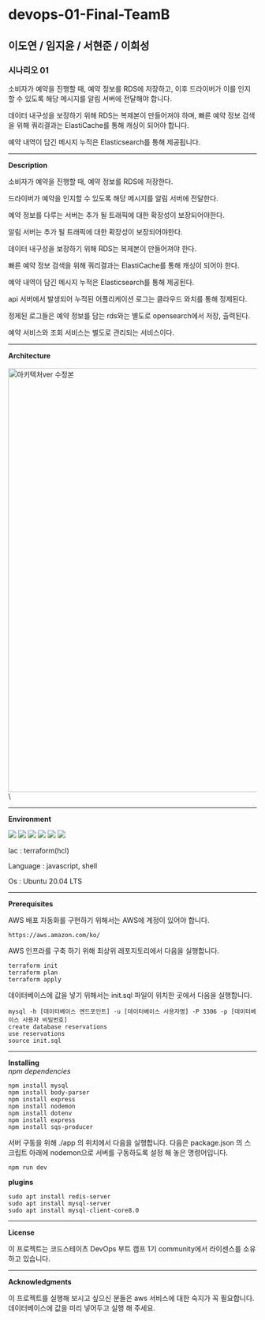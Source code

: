 # devops-01-Final-TeamB
## 이도연 / 임지윤 / 서현준 / 이희성
### 시나리오 01  

소비자가 예약을 진행할 때, 예약 정보를 RDS에 저장하고, 이후 드라이버가 이를 인지할 수 있도록 해당 메시지를 알림 서버에 전달해야 합니다.  

데이터 내구성을 보장하기 위해 RDS는 복제본이 만들어져야 하며, 빠른 예약 정보 검색을 위해 쿼리결과는 ElastiCache를 통해 캐싱이 되어야 합니다.  

예약 내역이 담긴 메시지 누적은 Elasticsearch를 통해 제공됩니다.  

* * *  

**Description**  

소비자가 예약을 진행할 때, 예약 정보를 RDS에 저장한다.  

드라이버가 예약을 인지할 수 있도록 해당 메시지를 알림 서버에 전달한다.  

예약 정보를 다루는 서버는 추가 될 트래픽에 대한 확장성이 보장되어야한다.  

알림 서버는 추가 될 트래픽에 대한 확장성이 보장되어야한다.  

데이터 내구성을 보장하기 위해 RDS는 복제본이 만들어져야 한다.  

빠른 예약 정보 검색을 위해 쿼리결과는 ElastiCache를 통해 캐싱이 되어야 한다.  

예약 내역이 담긴 메시지 누적은 Elasticsearch를 통해 제공된다.  

api 서버에서 발생되어 누적된 어플리케이션 로그는 클라우드 와치를 통해 정제된다.  

정제된 로그들은 예약 정보를 담는 rds와는 별도로 opensearch에서 저장, 출력된다.  

예약 서비스와 조회 서비스는 별도로 관리되는 서비스이다.

* * *
**Architecture** 
\
\
<img width="859" alt="아키텍처ver 수정본" src="https://user-images.githubusercontent.com/38162105/172106605-a929b44c-942f-4464-a1cf-bdcb15725759.PNG">
\
* * *
**Environment**  
<div>
<img src="https://img.shields.io/badge/mysql-4479A1?style=for-the-badge&logo=mysql&logoColor=white">
<img src="https://img.shields.io/badge/javascript-F7DF1E?style=for-the-badge&logo=javascript&logoColor=black">
<img src="https://img.shields.io/badge/github-181717?style=for-the-badge&logo=github&logoColor=white">
<img src="https://img.shields.io/badge/linux-FCC624?style=for-the-badge&logo=linux&logoColor=black">
<img src="https://img.shields.io/badge/aws-232F3E?style=for-the-badge&logo=aws&logoColor=white">
<img src="https://img.shields.io/badge/terraform-7B42BC?style=for-the-badge&logo=terraform&logoColor=#7B42BC"> 
</div>  

Iac : terraform(hcl)  

Language : javascript, shell  

Os : Ubuntu 20.04 LTS  
* * *
**Prerequisites**

AWS 배포 자동화를 구현하기 위해서는 AWS에 계정이 있어야 합니다. 

```
https://aws.amazon.com/ko/
```  
AWS 인프라를 구축 하기 위해 최상위 레포지토리에서 다음을 실행합니다.

```
terraform init
terraform plan
terraform apply
```

데이터베이스에 값을 넣기 위해서는 init.sql 파일이 위치한 곳에서 다음을 실행합니다.

```
mysql -h [데이터베이스 엔드포인트] -u [데이터베이스 사용자명] -P 3306 -p [데이터베이스 사용자 비밀번호]
create database reservations
use reservations
source init.sql
```

* * *
**Installing**  
*npm dependencies*
```
npm install mysql
npm install body-parser
npm install express
npm install nodemon
npm install dotenv
npm install express
npm install sqs-producer

```  

서버 구동을 위해 ./app 의 위치에서 다음을 실행합니다.
다음은 package.json 의 스크립트 아래에 nodemon으로 서버를 구동하도록 설정 해 놓은 명령어입니다.
```
npm run dev
```

**plugins**
```
sudo apt install redis-server
sudo apt install mysql-server
sudo apt install mysql-client-core8.0
```
* * *

**License**

이 프로젝트는 코드스테이츠 DevOps 부트 캠프 1기 community에서 라이센스를 소유하고 있습니다.  

* * *  
**Acknowledgments**  

이 프로젝트를 실행해 보시고 싶으신 분들은 aws 서비스에 대한 숙지가 꼭 필요합니다.  
데이터베이스에 값을 미리 넣어두고 실행 해 주세요.
